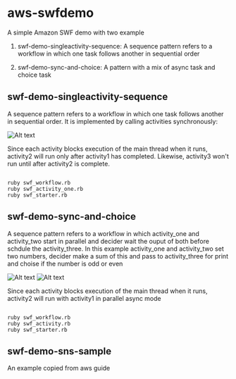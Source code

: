 aws-swfdemo
===========

A simple Amazon SWF demo with two example

1) swf-demo-singleactivity-sequence: A sequence pattern refers to a workflow in which one task follows another in sequential order

2) swf-demo-sync-and-choice: A pattern with a mix of async task and choice task


swf-demo-singleactivity-sequence
--------------------------------
A sequence pattern refers to a workflow in which one task follows another in sequential order. It is implemented by calling activities synchronously:

![Alt text](http://docs.aws.amazon.com/amazonswf/latest/awsrbflowguide/_images/wp-sequence.png "SWF Sequence")

Since each activity blocks execution of the main thread when it runs, activity2 will run only after activity1 has completed. Likewise, activity3 won't run until after activity2 is complete.

<pre><code>
ruby swf_workflow.rb
ruby swf_activity_one.rb
ruby swf_starter.rb
</code></pre>

swf-demo-sync-and-choice
--------------------------------
A sequence pattern refers to a workflow in which activity_one and activity_two start in parallel and decider wait the ouput of both before schdule the activity_three. In this example activity_one and activity_two set two numbers, decider make a sum of this and pass to activity_three for print and choise if the number is odd or even

![Alt text](http://docs.aws.amazon.com/amazonswf/latest/awsrbflowguide/_images/wp-synchronize.png "SWF Sync")
![Alt text](http://docs.aws.amazon.com/amazonswf/latest/awsrbflowguide/_images/wp-exclusive-choice.png "SWF Choise")

Since each activity blocks execution of the main thread when it runs, activity2 will run with activity1 in parallel async mode
<pre><code>
ruby swf_workflow.rb
ruby swf_activity.rb
ruby swf_starter.rb
</code></pre>

swf-demo-sns-sample
--------------------------------
An example copied from aws guide



